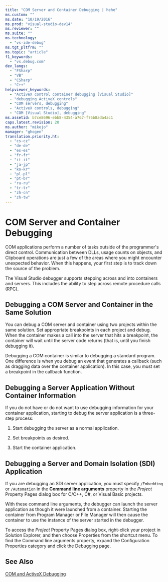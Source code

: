 ```yaml
---
title: "COM Server and Container Debugging | hehe"
ms.custom: ""
ms.date: "10/19/2016"
ms.prod: "visual-studio-dev14"
ms.reviewer: ""
ms.suite: ""
ms.technology: 
  - "vs-ide-debug"
ms.tgt_pltfrm: ""
ms.topic: "article"
f1_keywords: 
  - "vs.debug.com"
dev_langs: 
  - "FSharp"
  - "VB"
  - "CSharp"
  - "C++"
helpviewer_keywords: 
  - "ActiveX control container debugging [Visual Studio]"
  - "debugging ActiveX controls"
  - "COM servers, debugging"
  - "ActiveX controls, debugging"
  - "COM [Visual Studio], debugging"
ms.assetid: b7ce8696-ebb8-4354-a767-f76b8ada4ac1
caps.latest.revision: 20
ms.author: "mikejo"
manager: "ghogen"
translation.priority.ht: 
  - "cs-cz"
  - "de-de"
  - "es-es"
  - "fr-fr"
  - "it-it"
  - "ja-jp"
  - "ko-kr"
  - "pl-pl"
  - "pt-br"
  - "ru-ru"
  - "tr-tr"
  - "zh-cn"
  - "zh-tw"
---
```

# COM Server and Container Debugging
COM applications perform a number of tasks outside of the programmer's direct control. Communication between DLLs, usage counts on objects, and Clipboard operations are just a few of the areas where you might encounter unexpected behavior. When this happens, your first step is to track down the source of the problem.  
  
 The Visual Studio debugger supports stepping across and into containers and servers. This includes the ability to step across remote procedure calls (RPC).  
  
##  <a name="BKMK_COMServerandContainerintheSameSolution"></a> Debugging a COM Server and Container in the Same Solution  
 You can debug a COM server and container using two projects within the same solution. Set appropriate breakpoints in each project and debug. When the container makes a call into the server that hits a breakpoint, the container will wait until the server code returns (that is, until you finish debugging it).  
  
 Debugging a COM container is similar to debugging a standard program. One difference is when you debug an event that generates a callback (such as dragging data over the container application). In this case, you must set a breakpoint in the callback function.  
  
##  <a name="BKMK_ServerApplicationWithoutContainerInformation"></a> Debugging a Server Application Without Container Information  
 If you do not have or do not want to use debugging information for your container application, starting to debug the server application is a three-step process:  
  
1.  Start debugging the server as a normal application.  
  
2.  Set breakpoints as desired.  
  
3.  Start the container application.  
  
##  <a name="BKMK_DebuggingaServerandDomainIsolationSDIApplication"></a> Debugging a Server and Domain Isolation (SDI) Application  
 If you are debugging an SDI server application, you must specify `/Embedding` or `/Automation` in the **Command line arguments** property in the *Project* Property Pages dialog box for C/C++, C#, or Visual Basic projects.  
  
 With these command line arguments, the debugger can launch the server application as though it were launched from a container. Starting the container from Program Manager or File Manager will then cause the container to use the instance of the server started in the debugger.  
  
 To access the *Project* Property Pages dialog box, right-click your project in Solution Explorer, and then choose Properties from the shortcut menu. To find the Command line arguments property, expand the Configuration Properties category and click the Debugging page.  
  
## See Also  
 [COM and ActiveX Debugging](../debugger/com-and-activex-debugging.md)